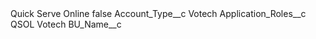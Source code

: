 <?xml version="1.0" encoding="UTF-8"?>
<CustomMetadata xmlns="http://soap.sforce.com/2006/04/metadata" xmlns:xsi="http://www.w3.org/2001/XMLSchema-instance" xmlns:xsd="http://www.w3.org/2001/XMLSchema">
    <label>Quick Serve Online</label>
    <protected>false</protected>
    <values>
        <field>Account_Type__c</field>
        <value xsi:type="xsd:string">Votech</value>
    </values>
    <values>
        <field>Application_Roles__c</field>
        <value xsi:type="xsd:string">QSOL Votech</value>
    </values>
    <values>
        <field>BU_Name__c</field>
        <value xsi:nil="true"/>
    </values>
</CustomMetadata>
